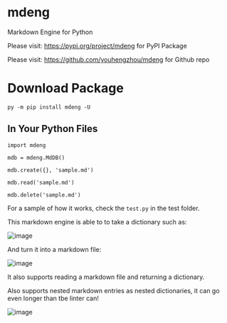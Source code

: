 # mdeng

Markdown Engine for Python

Please visit: https://pypi.org/project/mdeng for PyPI Package

Please visit: https://github.com/youhengzhou/mdeng for Github repo

# Download Package

`py -m pip install mdeng -U`

## In Your Python Files

```
import mdeng

mdb = mdeng.MdDB()

mdb.create({}, 'sample.md')

mdb.read('sample.md')

mdb.delete('sample.md')
```

For a sample of how it works, check the `test.py` in the test folder.

This markdown engine is able to to take a dictionary such as:

![image](https://github.com/youhengzhou/mdeng/assets/60205850/dd40c1ff-3ab4-4a0c-b013-f7a131606996)

And turn it into a markdown file:

![image](https://github.com/youhengzhou/mdeng/assets/60205850/c8798503-6941-40d9-8072-a0a80ee80528)

It also supports reading a markdown file and returning a dictionary.

Also supports nested markdown entries as nested dictionaries, it can go even longer than tbe linter can!

![image](https://github.com/youhengzhou/mdeng/assets/60205850/b8c6481f-b7e5-4bd1-b5af-0b8c624f468b)
